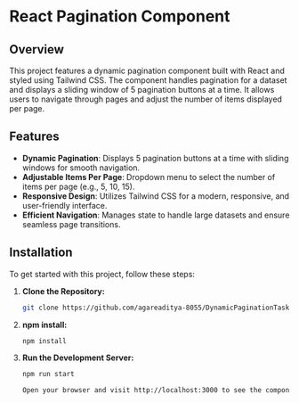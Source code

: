 # React Pagination Component

## Overview

This project features a dynamic pagination component built with React and styled using Tailwind CSS. The component handles pagination for a dataset and displays a sliding window of 5 pagination buttons at a time. It allows users to navigate through pages and adjust the number of items displayed per page.

## Features

- **Dynamic Pagination**: Displays 5 pagination buttons at a time with sliding windows for smooth navigation.
- **Adjustable Items Per Page**: Dropdown menu to select the number of items per page (e.g., 5, 10, 15).
- **Responsive Design**: Utilizes Tailwind CSS for a modern, responsive, and user-friendly interface.
- **Efficient Navigation**: Manages state to handle large datasets and ensure seamless page transitions.

## Installation

To get started with this project, follow these steps:

1. **Clone the Repository:**

   ```bash
   git clone https://github.com/agareaditya-8055/DynamicPaginationTask.git

2. **npm install:**

   ```bash
   npm install

3. **Run the Development Server:**

   ```bash
   npm run start

   Open your browser and visit http://localhost:3000 to see the component in action.





